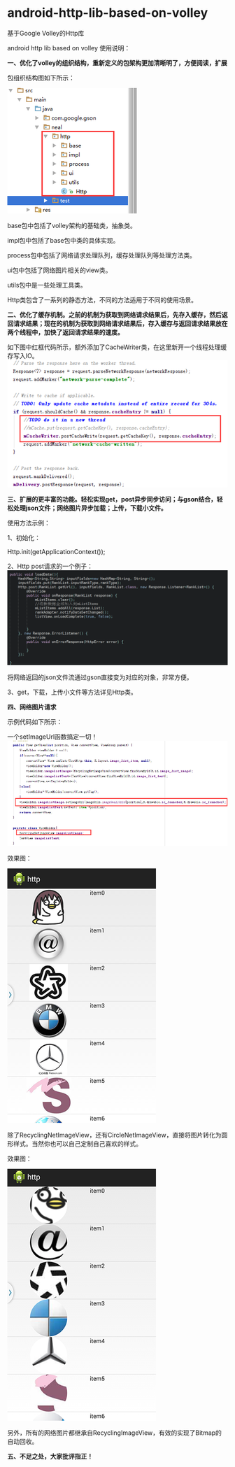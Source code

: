 # android-http-lib-based-on-volley
基于Google Volley的Http库

android http lib  based on volley
使用说明：

**一、优化了volley的组织结构，重新定义的包架构更加清晰明了，方便阅读，扩展**

包组织结构图如下所示：

![](https://raw.githubusercontent.com/sddyljsx/android-http-lib-based-on-volley/master/001.png)

base包中包括了volley架构的基础类，抽象类。

impl包中包括了base包中类的具体实现。

process包中包括了网络请求处理队列，缓存处理队列等处理方法类。

ui包中包括了网络图片相关的view类。

utils包中是一些处理工具类。

Http类包含了一系列的静态方法，不同的方法适用于不同的使用场景。

**二、优化了缓存机制。之前的机制为获取到网络请求结果后，先存入缓存，然后返回请求结果；现在的机制为获取到网络请求结果后，存入缓存与返回请求结果放在两个线程中，加快了返回请求结果的速度。**

如下图中红框代码所示，额外添加了CacheWriter类，在这里新开一个线程处理缓存写入IO。
![](https://github.com/sddyljsx/android-http-lib-based-on-volley/blob/master/002.png?raw=true)

**三、扩展的更丰富的功能。轻松实现get，post异步同步访问；与gson结合，轻松处理json文件；网络图片异步加载；上传，下载小文件。**

使用方法示例：

1、初始化： 

Http.init(getApplicationContext());

2、Http post请求的一个例子：
![](https://github.com/sddyljsx/android-http-lib-based-on-volley/blob/master/003.png?raw=true)

将网络返回的json文件流通过gson直接变为对应的对象，非常方便。

3、get，下载，上传小文件等方法详见Http类。

**四、网络图片请求**

示例代码如下所示：

一个setImageUrl函数搞定一切！
![](https://github.com/sddyljsx/android-http-lib-based-on-volley/blob/master/004.png?raw=true)

效果图：

![](https://github.com/sddyljsx/android-http-lib-based-on-volley/blob/master/005.png?raw=true)

除了RecyclingNetImageView，还有CircleNetImageView，直接将图片转化为圆形样式。当然你也可以自己定制自己喜欢的样式。

效果图：

![](https://github.com/sddyljsx/android-http-lib-based-on-volley/blob/master/006.png?raw=true)

另外，所有的网络图片都继承自RecyclingImageView，有效的实现了Bitmap的自动回收。

**五、不足之处，大家批评指正！**







